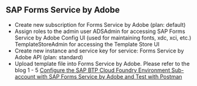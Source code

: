
## SAP Forms Service by Adobe

- Create new subscription for Forms Service by Adobe (plan: default)
- Assign roles to the admin user
ADSAdmin for accessing SAP Forms Service by Adobe Config UI (used for maintaining fonts, xdc, xci, etc.)
TemplateStoreAdmin for accessing the Template Store UI
- Create new instance and service key for service: Forms Service by Adobe API (plan: standard)
- Upload template file into Forms Service by Adobe.
Please refer to the blog 1 - 5 [Configure the SAP BTP Cloud Foundry Environment Sub-account with SAP Forms Service by Adobe and Test with Postman](https://community.sap.com/t5/technology-blogs-by-sap/configure-the-sap-btp-cloud-foundry-environment-subaccount-with-sap-forms/ba-p/13536407)













